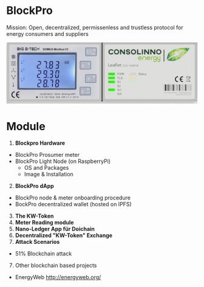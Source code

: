 # BlockPro
Mission: Open, decentralized, permissenless and trustless protocol for energy consumers and suppliers

![Consollino Prosumer Node](./Consollino.png)

# Module
1. **Blockpro Hardware**
  - BlockPro Prosumer meter
  - BlockPro Light Node (on RaspberryPi)
    - OS and Packages
    - Image & Installation
2. **BlockPro dApp**
  - BlockPro node & meter onboarding procedure
  - BockPro decentralized wallet (hosted on IPFS)
3. **The KW-Token**
4. **Meter Reading module**
5. **Nano-Ledger App für Doichain**
6. **Decentralized "KW-Token" Exchange**
6. **Attack Scenarios**
  - 51% Blockchain attack
7. Other blockchain based projects
  - EnergyWeb http://energyweb.org/
